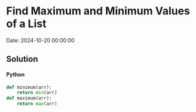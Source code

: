 # Find Maximum and Minimum Values of a List

Date: 2024-10-20 00:00:00

## Solution

#### Python
```python
def minimum(arr):
    return min(arr)
def maximum(arr):
    return max(arr)
 ```